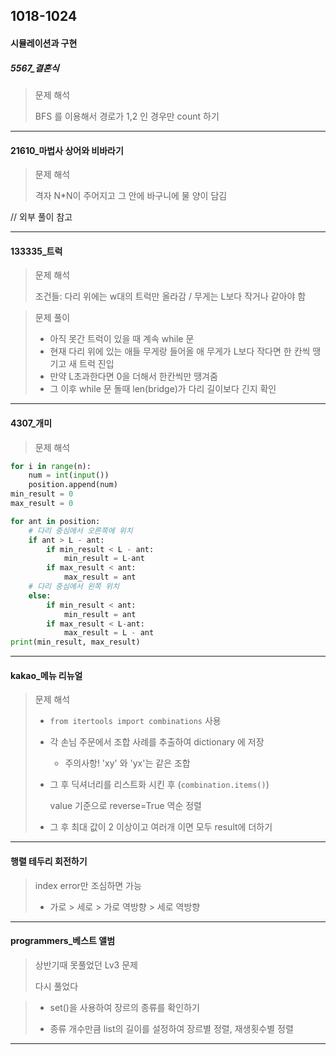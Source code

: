 ## 1018-1024

#### 시뮬레이션과 구현 

##### 5567_결혼식

> 문제 해석
>
> BFS 를 이용해서 경로가 1,2 인 경우만 count 하기 

<hr>

#### 21610_마법사 상어와 비바라기

> 문제 해석 
>
> 격자 N*N이 주어지고 그 안에 바구니에 물 양이 담김

// 외부 풀이 참고 

<hr>

#### 133335_트럭

> 문제 해석 
>
> 조건들: 다리 위에는 w대의 트럭만 올라감 / 무게는 L보다 작거나 같아야 함

> 문제 풀이
>
> - 아직 못간 트럭이 있을 때 계속 while 문 
> - 현재 다리 위에 있는 애들 무게랑  들어올 애 무게가 L보다 작다면 한 칸씩 땡기고 새 트럭 진입 
> - 만약 L초과한다면 0을 더해서 한칸씩만 땡겨줌 
> - 그 이후 while 문 돌때 len(bridge)가 다리 길이보다 긴지 확인

<hr>

#### 4307_개미

> 문제 해석 

```python
for i in range(n):
    num = int(input())
    position.append(num)
min_result = 0
max_result = 0

for ant in position:
    # 다리 중심에서 오른쪽에 위치 
    if ant > L - ant:
        if min_result < L - ant:
            min_result = L-ant
        if max_result < ant:
            max_result = ant
    # 다리 중심에서 왼쪽 위치 
    else:
        if min_result < ant:
            min_result = ant
        if max_result < L-ant:
            max_result = L - ant
print(min_result, max_result)
```

<hr>

#### kakao_메뉴 리뉴얼


> 문제 해석 
>
> - `from itertools import combinations` 사용 
>
> - 각 손님 주문에서 조합 사례를 추출하여 dictionary 에 저장
>
>   - 주의사항! 'xy' 와 'yx'는 같은 조합 
>
> - 그 후 딕셔너리를 리스트화 시킨 후 (`combination.items()`)
>
>   value 기준으로 reverse=True 역순 정렬 
>
> - 그 후 최대 값이 2 이상이고 여러개 이면 모두 result에 더하기 

<hr>

#### 행렬 테두리 회전하기

> index error만 조심하면 가능 
>
> - 가로 > 세로 > 가로 역방향 > 세로 역방향

<hr>

#### programmers_베스트 앨범

> 상반기때 못풀었던 Lv3 문제
>
> 다시 풀었다 

> - set()을 사용하여 장르의 종류를 확인하기 
>
> - 종류 개수만큼 list의 길이를 설정하여 장르별 정렬, 재생횟수별 정렬

<hr>












